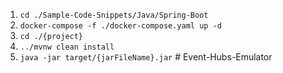 1. `cd ./Sample-Code-Snippets/Java/Spring-Boot`
2. `docker-compose -f ./docker-compose.yaml up -d`
3. `cd ./{project}`
4. `../mvnw clean install`
5. `java -jar target/{jarFileName}.jar` # Event-Hubs-Emulator
